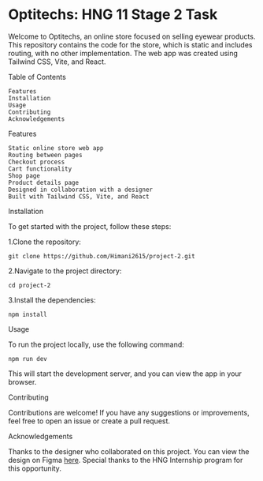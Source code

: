 # Optitechs: HNG 11 Stage 2 Task

Welcome to Optitechs, an online store focused on selling eyewear products. This repository contains the code for the store, which is static and includes routing, with no other implementation. The web app was created using Tailwind CSS, Vite, and React.

Table of Contents

    Features
    Installation
    Usage
    Contributing
    Acknowledgements

Features

    Static online store web app
    Routing between pages
    Checkout process
    Cart functionality
    Shop page
    Product details page
    Designed in collaboration with a designer
    Built with Tailwind CSS, Vite, and React

Installation

To get started with the project, follow these steps:

  1.Clone the repository:

    git clone https://github.com/Himani2615/project-2.git

  2.Navigate to the project directory:

    cd project-2

  3.Install the dependencies:

    npm install


Usage

  To run the project locally, use the following command:

    npm run dev

This will start the development server, and you can view the app in your browser.


Contributing

Contributions are welcome! If you have any suggestions or improvements, feel free to open an issue or create a pull request.


Acknowledgements

  Thanks to the designer who collaborated on this project. You can view the design on Figma <a href="https://www.figma.com/design/KVhXzE64Ag8UsTv7K8yhFG/Untitled?node-id=0-1&t=zwzh6tEIqJPq7CGp-0" target="_blank">here</a>.
  Special thanks to the HNG Internship program for this opportunity.
